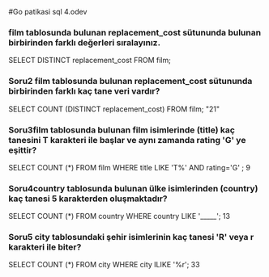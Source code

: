 #Go patikasi sql 4.odev
### film tablosunda bulunan replacement_cost sütununda bulunan birbirinden farklı değerleri sıralayınız.
SELECT DISTINCT replacement_cost
FROM film;
### Soru2 film tablosunda bulunan replacement_cost sütununda birbirinden farklı kaç tane veri vardır?
SELECT COUNT (DISTINCT replacement_cost)
FROM film;
"21"
### Soru3film tablosunda bulunan film isimlerinde (title) kaç tanesini T karakteri ile başlar ve aynı zamanda rating 'G' ye eşittir?
SELECT COUNT (*) FROM film
WHERE title LIKE 'T%' AND rating='G' ;
9

### Soru4country tablosunda bulunan ülke isimlerinden (country) kaç tanesi 5 karakterden oluşmaktadır?
SELECT COUNT (*) FROM country
WHERE country LIKE '_____';
13

### Soru5 city tablosundaki şehir isimlerinin kaç tanesi 'R' veya r karakteri ile biter?
SELECT COUNT (*) FROM city
WHERE city ILIKE '%r';
33

